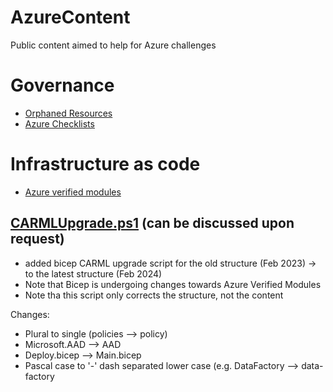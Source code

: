 # AzureContent
Public content aimed to help for Azure challenges


# Governance
- [Orphaned Resources](https://github.com/dolevshor/azure-orphan-resources)
-  [Azure Checklists](https://github.com/Azure/review-checklists)

# Infrastructure as code

- [Azure verified modules](https://azure.github.io/Azure-Verified-Modules/)

## [CARMLUpgrade.ps1](https://github.com/snefs/AzureChallenges/blob/main/CARMLUPgrade.ps1) (can be discussed upon request)
- added bicep CARML upgrade script for the old structure (Feb 2023) -> to the latest structure (Feb 2024)
- Note that Bicep is undergoing changes towards Azure Verified Modules
- Note tha this script only corrects the structure, not the content
  
Changes:
- Plural to single (policies --> policy)
- Microsoft.AAD --> AAD
- Deploy.bicep --> Main.bicep
- Pascal case to '-' dash separated lower case (e.g. DataFactory --> data-factory
